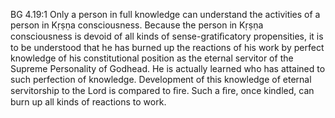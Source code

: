BG 4.19:1	Only a person in full knowledge can understand the activities of a person in Kṛṣṇa consciousness. Because the person in Kṛṣṇa consciousness is devoid of all kinds of sense-gratiﬁcatory propensities, it is to be understood that he has burned up the reactions of his work by perfect knowledge of his constitutional position as the eternal servitor of the Supreme Personality of Godhead. He is actually learned who has attained to such perfection of knowledge. Development of this knowledge of eternal servitorship to the Lord is compared to ﬁre. Such a ﬁre, once kindled, can burn up all kinds of reactions to work.